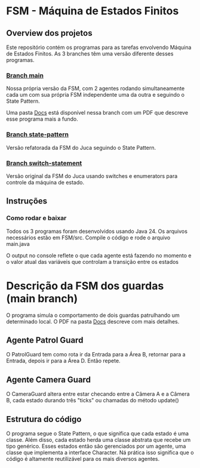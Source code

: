 # FSM - Máquina de Estados Finitos

## Overview dos projetos
Este repositório contém os programas para as tarefas envolvendo Máquina de Estados Finitos.
As 3 branches têm uma versão diferente desses programas.


### [Branch main](https://github.com/LitheFulminare/FSM-do-Juca/tree/main)

Nossa própria versão da FSM, com 2 agentes rodando simultaneamente cada um com sua própria FSM independente uma da outra e seguindo o State Pattern.

Uma pasta [Docs](https://github.com/LitheFulminare/FSM-do-Juca/tree/main/Docs) está disponível nessa branch com um PDF que descreve esse programa mais a fundo.


### [Branch state-pattern](https://github.com/LitheFulminare/FSM-do-Juca/tree/state-pattern)

Versão refatorada da FSM do Juca seguindo o State Pattern.


### [Branch switch-statement](https://github.com/LitheFulminare/FSM-do-Juca/tree/switch-statement)

Versão original da FSM do Juca usando switches e enumerators para controle da máquina de estado.

## Instruções

### Como rodar e baixar

Todos os 3 programas foram desenvolvidos usando Java 24. Os arquivos necessários estão em FSM/src. Compile o código e rode o arquivo main.java

O output no console reflete o que cada agente está fazendo no momento e o valor atual das variáveis que controlam a transição entre os estados

# Descrição da FSM dos guardas (main branch)

O programa simula o comportamento de dois guardas patrulhando um determinado local. O PDF na pasta [Docs](https://github.com/LitheFulminare/FSM-do-Juca/tree/main/Docs) descreve com mais detalhes.

## Agente Patrol Guard
O PatrolGuard tem como rota ir da Entrada para a Área B, retornar para a Entrada, depois ir para a Área D. Então repete.

## Agente Camera Guard
O CameraGuard altera entre estar checando entre a Câmera A e a Câmera B, cada estado durando três "ticks" ou chamadas do método update()

## Estrutura do código

O programa segue o State Pattern, o que significa que cada estado é uma classe. Além disso, cada estado herda uma classe abstrata que recebe um tipo genérico. Esses estados então são gerenciados por um agente, uma classe que implementa a interface Character. Ná prática isso significa que o código é altamente reutilizável para os mais diversos agentes.
